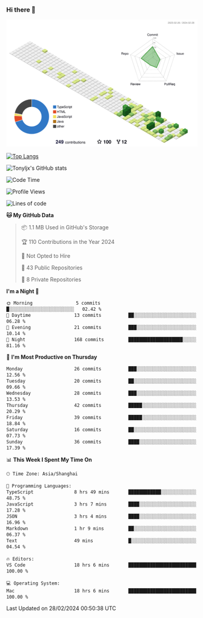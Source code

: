 ### Hi there 👋

![](./profile-3d-contrib/profile-green-animate.svg)

 

[![Top Langs](https://github-readme-stats.vercel.app/api/top-langs/?username=tonyljx)](https://github.com/anuraghazra/github-readme-stats)

![Tonyljx's GitHub stats](https://github-readme-stats.vercel.app/api?username=tonyljx&theme=default&show_icons=true)

 

<!--START_SECTION:waka-->
![Code Time](http://img.shields.io/badge/Code%20Time-172%20hrs%2029%20mins-blue)

![Profile Views](http://img.shields.io/badge/Profile%20Views-3-blue)

![Lines of code](https://img.shields.io/badge/From%20Hello%20World%20I%27ve%20Written-272.5%20thousand%20lines%20of%20code-blue)

**🐱 My GitHub Data** 

> 📦 1.1 MB Used in GitHub's Storage 
 > 
> 🏆 110 Contributions in the Year 2024
 > 
> 🚫 Not Opted to Hire
 > 
> 📜 43 Public Repositories 
 > 
> 🔑 8 Private Repositories 
 > 
**I'm a Night 🦉** 

```text
🌞 Morning                5 commits           █░░░░░░░░░░░░░░░░░░░░░░░░   02.42 % 
🌆 Daytime                13 commits          ██░░░░░░░░░░░░░░░░░░░░░░░   06.28 % 
🌃 Evening                21 commits          ███░░░░░░░░░░░░░░░░░░░░░░   10.14 % 
🌙 Night                  168 commits         ████████████████████░░░░░   81.16 % 
```
📅 **I'm Most Productive on Thursday** 

```text
Monday                   26 commits          ███░░░░░░░░░░░░░░░░░░░░░░   12.56 % 
Tuesday                  20 commits          ██░░░░░░░░░░░░░░░░░░░░░░░   09.66 % 
Wednesday                28 commits          ███░░░░░░░░░░░░░░░░░░░░░░   13.53 % 
Thursday                 42 commits          █████░░░░░░░░░░░░░░░░░░░░   20.29 % 
Friday                   39 commits          █████░░░░░░░░░░░░░░░░░░░░   18.84 % 
Saturday                 16 commits          ██░░░░░░░░░░░░░░░░░░░░░░░   07.73 % 
Sunday                   36 commits          ████░░░░░░░░░░░░░░░░░░░░░   17.39 % 
```


📊 **This Week I Spent My Time On** 

```text
🕑︎ Time Zone: Asia/Shanghai

💬 Programming Languages: 
TypeScript               8 hrs 49 mins       ████████████░░░░░░░░░░░░░   48.75 % 
JavaScript               3 hrs 7 mins        ████░░░░░░░░░░░░░░░░░░░░░   17.28 % 
JSON                     3 hrs 4 mins        ████░░░░░░░░░░░░░░░░░░░░░   16.96 % 
Markdown                 1 hr 9 mins         ██░░░░░░░░░░░░░░░░░░░░░░░   06.37 % 
Text                     49 mins             █░░░░░░░░░░░░░░░░░░░░░░░░   04.54 % 

🔥 Editors: 
VS Code                  18 hrs 6 mins       █████████████████████████   100.00 % 

💻 Operating System: 
Mac                      18 hrs 6 mins       █████████████████████████   100.00 % 
```


 Last Updated on 28/02/2024 00:50:38 UTC
<!--END_SECTION:waka-->
